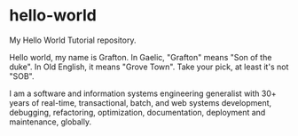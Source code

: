 # hello-world
My Hello World Tutorial repository.

Hello world, my name is Grafton.  In Gaelic, "Grafton" means "Son of the duke".  In Old English, it means "Grove Town".  Take your pick, at least it's not "SOB".

I am a software and information systems engineering generalist with 30+ years of real-time, transactional, batch, and web systems development, debugging, refactoring, optimization, documentation, deployment and maintenance, globally.
